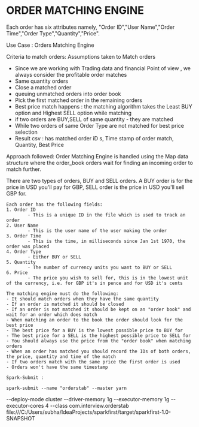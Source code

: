# ORDER MATCHING ENGINE

Each order has six attributes namely, "Order ID","User Name","Order Time","Order Type","Quantity","Price".

Use Case : Orders Matching Engine

Criteria to match orders: Assumptions taken to Match orders

- Since we are working with Trading data and financial Point of view , we always consider the profitable order matches
- Same quantity orders
- Close a matched order
- queuing unmatched orders into order book
- Pick the first matched order in the remaining orders
- Best price match happens : the matching algorithm takes the Least BUY option and Highest SELL option while matching
- if two orders are BUY,SELL of same quantity - they are matched 
- While two orders of same Order Type are not matched for best price selection
- Result csv : has matched order iD s, Time stamp of order match, Quantity, Best Price

Approach followed:
Order Matching Engine is handled using the Map data structure where the order_book orders wait for finding an incoming order to match further.

There are two types of orders, BUY and SELL orders. A BUY order is for the price in USD you'll pay for GBP, SELL
	order is the price in USD you'll sell GBP for.
	
	Each order has the following fields:
	1. Order ID
	        - This is a unique ID in the file which is used to track an order
	2. User Name
	        - This is the user name of the user making the order
	3. Order Time
	        - This is the time, in milliseconds since Jan 1st 1970, the order was placed
	4. Order Type
	        - Either BUY or SELL
	5. Quantity
	        - The number of currency units you want to BUY or SELL
	6. Price
	        - The price you wish to sell for, this is in the lowest unit of the currency, i.e. for GBP it's in pence and for USD it's cents
	
	The matching engine must do the following:
	- It should match orders when they have the same quantity
	- If an order is matched it should be closed
	- If an order is not matched it should be kept on an "order book" and wait for an order which does match
	- When matching an order to the book the order should look for the best price
	- The best price for a BUY is the lowest possible price to BUY for
	- The best price for a SELL is the highest possible price to SELL for
	- You should always use the price from the "order book" when matching orders
	- When an order has matched you should record the IDs of both orders, the price, quantity and time of the match
	- If two orders match with the same price the first order is used
    - Orders won't have the same timestamp

    Spark-Submit :

    spark-submit --name "orderstab" --master yarn 
   --deploy-mode cluster 
   --driver-memory 1g 
   --executor-memory 1g
   --executor-cores 4 
   --class com.interview.orderstab 
   file:///C:/Users/subha/IdeaProjects/sparkfirst/target/sparkfirst-1.0-SNAPSHOT
  

